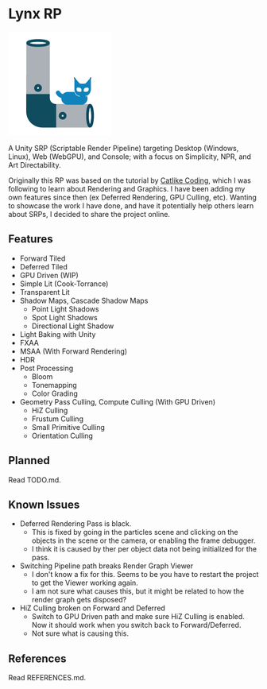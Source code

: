 # Lynx RP

![LOGO](LynxLogo.png "a title")

A Unity SRP (Scriptable Render Pipeline) targeting Desktop (Windows, Linux), Web (WebGPU), and Console; with a focus on Simplicity, NPR, and Art Directability.

Originally this RP was based on the tutorial by [Catlike Coding](https://catlikecoding.com/unity/tutorials/custom-srp/), which I was following to learn about Rendering and Graphics. I have been adding my own features since then (ex Deferred Rendering, GPU Culling, etc). Wanting to showcase the work I have done, and have it potentially help others learn about SRPs, I decided to share the project online.

## Features
- Forward Tiled
- Deferred Tiled
- GPU Driven (WIP)
- Simple Lit (Cook-Torrance)
- Transparent Lit
- Shadow Maps, Cascade Shadow Maps
    * Point Light Shadows
    * Spot Light Shadows
    * Directional Light Shadow
- Light Baking with Unity
- FXAA
- MSAA (With Forward Rendering)
- HDR
- Post Processing
    * Bloom
    * Tonemapping
    * Color Grading
- Geometry Pass Culling, Compute Culling (With GPU Driven)
    - HiZ Culling
    - Frustum Culling
    - Small Primitive Culling
    - Orientation Culling

## Planned
Read TODO.md.

## Known Issues
- Deferred Rendering Pass is black.
    * This is fixed by going in the particles scene and clicking on the objects in the scene or the camera, or enabling the frame debugger.
    * I think it is caused by ther per object data not being initialized for the pass.
- Switching Pipeline path breaks Render Graph Viewer
    * I don't know a fix for this. Seems to be you have to restart the project to get the Viewer working again.
    * I am not sure what causes this, but it might be related to how the render graph gets disposed?
- HiZ Culling broken on Forward and Deferred
    * Switch to GPU Driven path and make sure HiZ Culling is enabled. Now it should work when you switch back to Forward/Deferred.
    * Not sure what is causing this.

## References 
Read REFERENCES.md.
